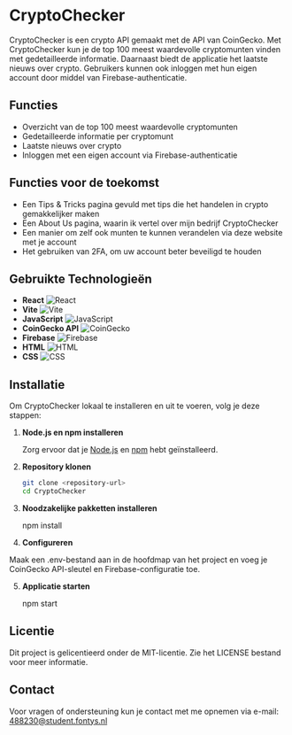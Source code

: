 # CryptoChecker

CryptoChecker is een crypto API gemaakt met de API van CoinGecko. Met CryptoChecker kun je de top 100 meest waardevolle cryptomunten vinden met gedetailleerde informatie. Daarnaast biedt de applicatie het laatste nieuws over crypto. Gebruikers kunnen ook inloggen met hun eigen account door middel van Firebase-authenticatie.

## Functies

- Overzicht van de top 100 meest waardevolle cryptomunten
- Gedetailleerde informatie per cryptomunt
- Laatste nieuws over crypto
- Inloggen met een eigen account via Firebase-authenticatie

## Functies voor de toekomst

- Een Tips & Tricks pagina gevuld met tips die het handelen in crypto gemakkelijker maken
- Een About Us pagina, waarin ik vertel over mijn bedrijf CryptoChecker
- Een manier om zelf ook munten te kunnen verandelen via deze website met je account
- Het gebruiken van 2FA, om uw account beter beveiligd te houden

## Gebruikte Technologieën

- **React** ![React](https://img.shields.io/badge/-React-61DAFB?logo=react&logoColor=white&style=flat-square)
- **Vite** ![Vite](https://img.shields.io/badge/-Vite-646CFF?logo=vite&logoColor=white&style=flat-square)
- **JavaScript** ![JavaScript](https://img.shields.io/badge/-JavaScript-F7DF1E?logo=javascript&logoColor=black&style=flat-square)
- **CoinGecko API** ![CoinGecko](https://img.shields.io/badge/-CoinGecko-000000?logo=coingecko&logoColor=white&style=flat-square)
- **Firebase** ![Firebase](https://img.shields.io/badge/-Firebase-FFCA28?logo=firebase&logoColor=black&style=flat-square)
- **HTML** ![HTML](https://img.shields.io/badge/-HTML-E34F26?logo=html5&logoColor=white&style=flat-square)
- **CSS** ![CSS](https://img.shields.io/badge/-CSS-1572B6?logo=css3&logoColor=white&style=flat-square)


## Installatie

Om CryptoChecker lokaal te installeren en uit te voeren, volg je deze stappen:

1. **Node.js en npm installeren**

   Zorg ervoor dat je [Node.js](https://nodejs.org/) en [npm](https://www.npmjs.com/) hebt geïnstalleerd.

2. **Repository klonen**

   ```bash
   git clone <repository-url>
   cd CryptoChecker

3. **Noodzakelijke pakketten installeren**

    npm install

4. **Configureren**

Maak een .env-bestand aan in de hoofdmap van het project en voeg je CoinGecko API-sleutel en Firebase-configuratie toe.

5. **Applicatie starten**

    npm start

## Licentie

Dit project is gelicentieerd onder de MIT-licentie. Zie het LICENSE bestand voor meer informatie.

## Contact

Voor vragen of ondersteuning kun je contact met me opnemen via e-mail: 488230@student.fontys.nl
